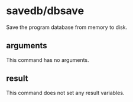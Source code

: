 # savedb/dbsave

Save the program database from memory to disk.

## arguments

This command has no arguments.

## result

This command does not set any result variables.
